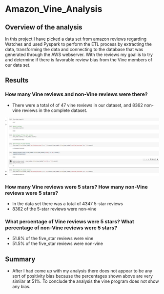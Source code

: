 # Amazon_Vine_Analysis

## Overview of the analysis
In this project I have picked a data set from amazon reviews regarding Watches and used Pyspark to perform the ETL process by extracting the data, transforming the data and connecting to the database that was generated through the AWS webserver. With the reviews my goal is to try and determine if there is favorable review bias from the Vine members of our data set.

## Results

### How many Vine reviews and non-Vine reviews were there?
* There were a total of of 47 vine reviews in our dataset, and 8362 non-vine reviews in the complete dataset.

![Image](https://github.com/Vaishali715/Amazon_Vine_Analysis/blob/main/counts.png)

### How many Vine reviews were 5 stars? How many non-Vine reviews were 5 stars?
* In the data set there was a total of 4347 5-star reviews
* 8362 of the 5-star reviews were non-vine

### What percentage of Vine reviews were 5 stars? What percentage of non-Vine reviews were 5 stars?
* 51.8% of the five_star reviews were vine
* 51.5% of the five_star reviews were non-vine

## Summary
* After I had come up with my analysis there does not appear to be any sort of positivity bias because the percentages shown above are very similar at 51%. To conclude the analysis the vine program does not show any bias.
